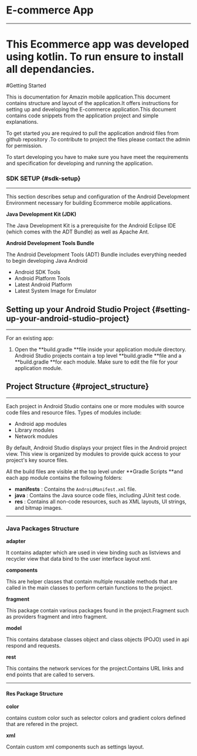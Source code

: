 
# E-commerce App

------
This Ecommerce app was developed using kotlin. To run ensure to install all dependancies.
=======
#Getting Started

This is documentation for Amazin mobile application.This document contains structure and layout of the application.It offers instructions for setting up and developing the E-commerce application.This document contains code snippets from the application project and simple explanations.

To get started you are required to pull the application android files from github repository .To contribute to project the files please contact the admin for permission.

To start developing you have to make sure you have meet the requirements and specification for developing and running the application.

### SDK SETUP {#sdk-setup}

---

This section describes setup and configuration of the Android Development Environment necessary for building Ecommerce mobile applications.

**Java Development Kit \(JDK\)**

The Java Development Kit is a prerequisite for the Android Eclipse IDE \(which comes with the ADT Bundle\) as well as Apache Ant.

**Android Development Tools Bundle**

The Android Development Tools \(ADT\) Bundle includes everything needed to begin developing Java Android

* Android SDK Tools
* Android Platform Tools
* Latest Android Platform
* Latest System Image for Emulator

## Setting up your Android Studio Project {#setting-up-your-android-studio-project}

---

For an existing app:

1. Open the **build.gradle **file inside your application module directory. Android Studio projects contain a top level **build.gradle **file and a **build.gradle **for each module. Make sure to edit the file for your application module.

## Project Structure {#project_structure}

---

Each project in Android Studio contains one or more modules with source code files and resource files. Types of modules include:

* Android app modules
* Library modules
* Network modules

By default, Android Studio displays your project files in the Android project view. This view is organized by modules to provide quick access to your project's key source files.

All the build files are visible at the top level under **Gradle Scripts **and each app module contains the following folders:

* **manifests**
: Contains the
`AndroidManifest.xml`
file.
* **java**
: Contains the Java source code files, including JUnit test code.
* **res**
: Contains all non-code resources, such as XML layouts, UI strings, and bitmap images.


---

### **Java Packages Structure**

**adapter**

It contains adapter which are used in view binding such as listviews and recycler view that data bind to the user interface layout xml.

**components**

This are helper classes that contain multiple reusable methods that are called in the main classes to perform certain functions to the project.

**fragment**

This package contain various packages found in the project.Fragment such as providers fragment and intro fragment.

**model**

This contains database classes object and class objects \(POJO\) used in api respond and requests.

**rest**

This contains the network services for the project.Contains URL links and end points that are called to servers.


---

#### Res Package Structure


**color**

contains custom color such as selector colors and gradient colors defined that are refered in the project.

**xml**

Contain custom xml components such as settings layout.